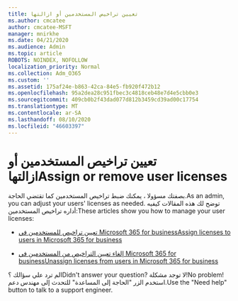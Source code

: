 ```yaml
---
title: تعيين تراخيص المستخدمين أو ازالتها
ms.author: cmcatee
author: cmcatee-MSFT
manager: mnirkhe
ms.date: 04/21/2020
ms.audience: Admin
ms.topic: article
ROBOTS: NOINDEX, NOFOLLOW
localization_priority: Normal
ms.collection: Adm_O365
ms.custom: ''
ms.assetid: 175af24e-b863-42ca-84e5-fb920f472b12
ms.openlocfilehash: 95a2dea28c951fbec3c4818ceb48e7d4e5cbb0e3
ms.sourcegitcommit: 409cb0b2f43dad077d812b3459cd39ad00c17754
ms.translationtype: MT
ms.contentlocale: ar-SA
ms.lasthandoff: 08/10/2020
ms.locfileid: "46603397"
---
```

# <a name="assign-or-remove-user-licenses"></a><span data-ttu-id="b583e-102">تعيين تراخيص المستخدمين أو ازالتها</span><span class="sxs-lookup"><span data-stu-id="b583e-102">Assign or remove user licenses</span></span>

<span data-ttu-id="b583e-103">بصفتك مسؤولا ، يمكنك ضبط تراخيص المستخدمين كما تقتضي الحاجة.</span><span class="sxs-lookup"><span data-stu-id="b583e-103">As an admin, you can adjust your users' licenses as needed.</span></span> <span data-ttu-id="b583e-104">توضح لك هذه المقالات كيفيه أداره تراخيص المستخدمين:</span><span class="sxs-lookup"><span data-stu-id="b583e-104">These articles show you how to manage your user licenses:</span></span>
  
- [<span data-ttu-id="b583e-105">تعيين تراخيص للمستخدمين في Microsoft 365 for business</span><span class="sxs-lookup"><span data-stu-id="b583e-105">Assign licenses to users in Microsoft 365 for business</span></span>](https://docs.microsoft.com/azure/active-directory/fundamentals/license-users-groups?context=azure/active-directory/users-groups-roles/context/ugr-context)

- [<span data-ttu-id="b583e-106">إلغاء تعيين التراخيص من المستخدمين في Microsoft 365 for business</span><span class="sxs-lookup"><span data-stu-id="b583e-106">Unassign licenses from users in Microsoft 365 for business</span></span>](https://docs.microsoft.com/azure/active-directory/fundamentals/license-users-groups?context=azure/active-directory/users-groups-roles/context/ugr-context#remove-a-license)

<span data-ttu-id="b583e-107">الم ترد علي سؤالك ؟</span><span class="sxs-lookup"><span data-stu-id="b583e-107">Didn't answer your question?</span></span> <span data-ttu-id="b583e-108">لا توجد مشكلة!</span><span class="sxs-lookup"><span data-stu-id="b583e-108">No problem!</span></span> <span data-ttu-id="b583e-109">استخدم الزر "الحاجة إلى المساعدة" للتحدث إلى مهندس دعم.</span><span class="sxs-lookup"><span data-stu-id="b583e-109">Use the "Need help" button to talk to a support engineer.</span></span>